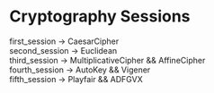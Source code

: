 # Cryptography Sessions
first_session -> CaesarCipher
<br>
second_session -> Euclidean
<br>
third_session -> MultiplicativeCipher &&  AffineCipher
<br>
fourth_session -> AutoKey && Vigener
<br>
fifth_session -> Playfair && ADFGVX
